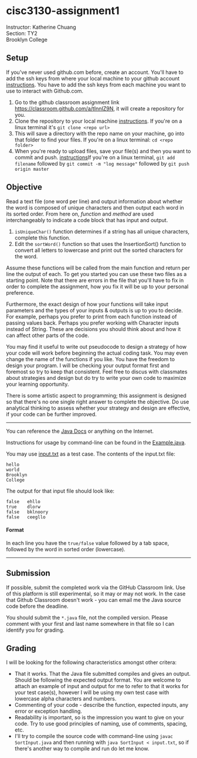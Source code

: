 # cisc3130-assignment1

Instructor: Katherine Chuang \
Section: TY2 \
Brooklyn College

## Setup

If you've never used github.com before, create an account. You'll have to add the ssh keys from where your local machine to your github account [instructions](https://help.github.com/en/articles/adding-a-new-ssh-key-to-your-github-account). You have to add the ssh keys from each machine you want to use to interact with Github.com. 

1. Go to the github classroom assignment link https://classroom.github.com/a/tInnIZ9N, it will create a repository for you. 
2. Clone the repository to your local machine [instructions](https://help.github.com/en/articles/cloning-a-repository). If you're on a linux terminal it's `git clone <repo url>`
3. This will save a directory with the repo name on your machine, go into that folder to find your files. If you're on a linux terminal: `cd <repo folder>` 
3. When you're ready to upload files, save your file(s) and then you want to commit and push. [instructions](https://help.github.com/en/articles/pushing-commits-to-a-remote-repository)If you're on a linux terminal, `git add filename` followed by `git commit -m "log message"` followed by `git push origin master`



## Objective
Read a text file (one word per line) and output information about whether the word is composed of unique characters and then output each word in its sorted order. From here on, *function* and *method* are used interchangeably to indicate a code block that has input and output.

1. `isUniqueChar()` function determines if a string has all unique characters, complete this function.
2. Edit the `sortWord()` function so that uses the InsertionSort() function to convert all letters to lowercase and print out the sorted characters for the word. 

Assume these functions will be called from the main function and return per line the output of each.  To get you started you can use these two files as a starting point. Note that there are errors in the file that you'll have to fix in order to complete the assignment, how you fix it will be up to your personal preference. 

Furthermore, the exact design of how your functions will take input parameters and the types of your inputs & outputs is up to you to decide. For example, perhaps you prefer to print from each function instead of passing values back. Perhaps you prefer working with Character inputs instead of String. These are decisions you should think about and how it can affect other parts of the code.

You may find it useful to write out pseudocode to design a strategy of how your code will work before beginning the actual coding task. You may even change the name of the functions if you like. You have the freedom to design your program. I will be checking your output format first and foremost so try to keep that consistent. Feel free to discus with classmates about strategies and design but do try to write your own code to maximize your learning opportunity. 

There is some artistic aspect to programming; this assignment is designed so that there's no one single right answer to complete the objective. Do use analytical thinking to assess whether your strategy and design are effective, if your code can be further improved. 

---

You can reference the [Java Docs](https://docs.oracle.com/javase/8/docs/api/index.html?overview-summary.html) or anything on the Internet. 

Instructions for usage by command-line can be found in the [Example.java](Example.java).

You may use [input.txt](input.txt) as a test case. The contents of the input.txt file:

```
hello
world
Brooklyn
College
```

The output for that input file should look like: 

```
false	ehllo
true	dlorw
false	bklnoory
false	ceegllo
```
#### Format

In each line you have the `true/false` value followed by a tab space, followed by the word in sorted order (lowercase).

---

## Submission
If possible, submit the completed work via the GitHub Classroom link. Use of this platform is still experimental, so it may or may not work. In the case that Github Classroom doesn't work - you can email me the Java source code before the deadline.  

You should submit the `*.java` file, not the compiled version. Please comment with your first and last name somewhere in that file so I can identify you for grading. 

## Grading
I will be looking for the following characteristics amongst other critera:

* That it works. That the Java file submitted compiles and gives an output. Should be following the expected output format. You are welcome to attach an example of input and output for me to refer to that it works for your test case(s), however I will be using my own test case with lowercase alpha characters and numbers.
* Commenting of your code - describe the function, expected inputs, any error or exception handling. 
* Readability is important, so is the impression you want to give on your code. Try to use good principles of naming, use of comments, spacing, etc.
* I'll try to compile the source code with command-line using `javac SortInput.java` and then running with `java SortInput < input.txt`, so if there's another way to compile and run do let me know.

